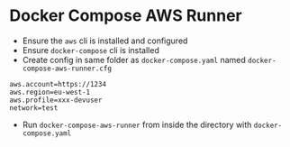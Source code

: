 # Docker Compose AWS Runner

- Ensure the `aws` cli is installed and configured
- Ensure `docker-compose` cli is installed
- Create config in same folder as `docker-compose.yaml` named `docker-compose-aws-runner.cfg`


```
aws.account=https://1234
aws.region=eu-west-1
aws.profile=xxx-devuser
network=test
```

- Run `docker-compose-aws-runner` from inside the directory with `docker-compose.yaml`

